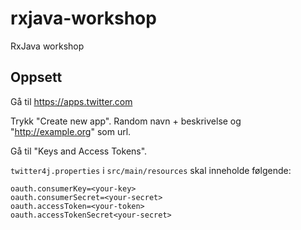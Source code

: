 # rxjava-workshop
RxJava workshop

## Oppsett

Gå til https://apps.twitter.com

Trykk "Create new app". Random navn + beskrivelse og "http://example.org" som url.

Gå til "Keys and Access Tokens".

```twitter4j.properties``` i ```src/main/resources``` skal inneholde følgende:

```
oauth.consumerKey=<your-key>
oauth.consumerSecret=<your-secret>
oauth.accessToken=<your-token>
oauth.accessTokenSecret<your-secret>
```
